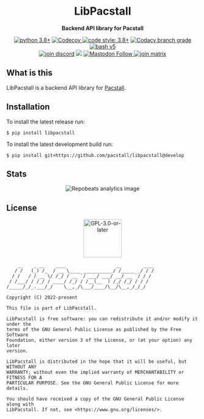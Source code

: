 <h1 align="center">LibPacstall</h1>
<p align="center"><b>Backend API library for Pacstall</b></p>

<p align="center">
    <!-- Programming info -->
    <a href="https://www.python.org/"><img alt="python 3.8+" src="https://img.shields.io/badge/python-3.8%2B-306998?logo=python&logoColor=white&style=for-the-badge" /></a>
    <a href="https://codecov.io/gh/pacstall/libpacstall">
        <img alt="Codecov" src="https://img.shields.io/codecov/c/gh/pacstall/libpacstall?logo=codecov&logoColor=white&style=for-the-badge">
    </a>
    <a href="https://github.com/psf/black"><img alt="code style: 3.8+" src="https://img.shields.io/badge/code%20style-black-black?style=for-the-badge" /></a>
    <a href="https://www.codacy.com/gh/pacstall/libpacstall/dashboard?utm_source=github.com&amp;utm_medium=referral&amp;utm_content=pacstall/libpacstall&amp;utm_campaign=Badge_Grade">
        <img alt="Codacy branch grade" src="https://img.shields.io/codacy/grade/e2155a8b2f0e4804b9c6a4b1441c3b3a?label=code%20quality&logo=codacy&logoColor=white&style=for-the-badge" />
    </a>
    <a href="https://www.gnu.org/software/bash"><img alt="bash v5" src="https://img.shields.io/badge/bash-v5-chateauGreen?logo=gnubash&logoColor=white&style=for-the-badge" /></a>
    <br />
    <!-- Social -->
    <a href="https://discord.gg/yzrjXJV6K8"><img alt="join discord" src="https://img.shields.io/discord/839818021207801878?color=5865F2&label=Discord&logo=discord&logoColor=FFFFFF&style=for-the-badge" /></a>
    <a href="https://reddit.com/r/pacstall"><img src="https://img.shields.io/reddit/subreddit-subscribers/pacstall?label=Reddit&color=FF4301&style=for-the-badge&logo=reddit&logoColor=FFFFFF" loading="lazy" /></a>
    <a href="https://social.linux.pizza/web/@pacstall">
        <img alt="Mastodon Follow" src="https://img.shields.io/mastodon/follow/107278715447740005?color=3088d4&domain=https%3A%2F%2Fsocial.linux.pizza&label=Mastodon&logo=mastodon&logoColor=white&style=for-the-badge" loading="lazy" />
    </a>
    <a href="https://matrix.to/#/#pacstall:matrix.org"><img alt="join matrix" src="https://img.shields.io/matrix/pacstall:matrix.org?color=888888&label=Matrix&logo=Matrix&style=for-the-badge" /></a>
    <br />
</p>

## What is this

LibPacstall is a backend API library for
[Pacstall](https://github.com/pacstall/pacstall).

## Installation

To install the latest release run:

```console
$ pip install libpacstall
```

To install the latest development build run:

```console
$ pip install git+https://github.com/pacstall/libpacstall@develop
```

## Stats

<p align="center"><img alt="Repobeats analytics image" src="https://repobeats.axiom.co/api/embed/2238a489ea987735d3dff77778b2f15b93d17fd3.svg" /></p>

## License

<p align="center"><img alt="GPL-3.0-or-later" height="100" src="https://www.gnu.org/graphics/gplv3-or-later.svg" /></p>

```monospace
    __    _ __    ____                  __        ____
   / /   (_) /_  / __ \____ ___________/ /_____ _/ / /
  / /   / / __ \/ /_/ / __ `/ ___/ ___/ __/ __ `/ / /
 / /___/ / /_/ / ____/ /_/ / /__(__  ) /_/ /_/ / / /
/_____/_/_.___/_/    \__,_/\___/____/\__/\__,_/_/_/

Copyright (C) 2022-present

This file is part of LibPacstall.

LibPacstall is free software: you can redistribute it and/or modify it under the
terms of the GNU General Public License as published by the Free Software
Foundation, either version 3 of the License, or (at your option) any later
version.

LibPacstall is distributed in the hope that it will be useful, but WITHOUT ANY
WARRANTY; without even the implied warranty of MERCHANTABILITY or FITNESS FOR A
PARTICULAR PURPOSE. See the GNU General Public License for more details.

You should have received a copy of the GNU General Public License along with
LibPacstall. If not, see <https://www.gnu.org/licenses/>.
```
